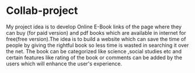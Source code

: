 # Collab-project
My project idea is to develop Online E-Book links of the page where they can buy (for paid version) and pdf books which are available in internet for free(free version).The idea is to build a website which can save the time of people by giving the rightful book so less time is wasted in searching it over the net.
The book can be categorized like science ,social studies etc  and certain features like rating of the book or comments can be added  by the users which will enhance the user's experience. 

